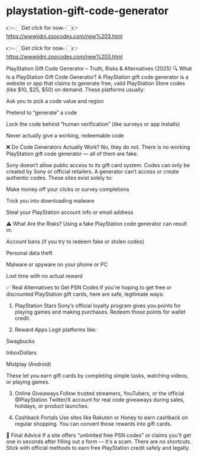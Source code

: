 # playstation-gift-code-generator

👉👉🏻Get click for now👉🏻👉https://wwwjidni.zoocodes.com/new%203.html

👉👉🏻Get click for now👉🏻👉https://wwwjidni.zoocodes.com/new%203.html

PlayStation Gift Code Generator – Truth, Risks & Alternatives (2025)
🔍 What Is a PlayStation Gift Code Generator?
A PlayStation gift code generator is a website or app that claims to generate free, valid PlayStation Store codes (like $10, $25, $50) on demand. These platforms usually:

Ask you to pick a code value and region

Pretend to “generate” a code

Lock the code behind “human verification” (like surveys or app installs)

Never actually give a working, redeemable code

❌ Do Code Generators Actually Work?
No, they do not.
There is no working PlayStation gift code generator — all of them are fake.

Sony doesn’t allow public access to its gift card system. Codes can only be created by Sony or official retailers. A generator can’t access or create authentic codes. These sites exist solely to:

Make money off your clicks or survey completions

Trick you into downloading malware

Steal your PlayStation account info or email address

⚠️ What Are the Risks?
Using a fake PlayStation code generator can result in:

Account bans (if you try to redeem fake or stolen codes)

Personal data theft

Malware or spyware on your phone or PC

Lost time with no actual reward

✅ Real Alternatives to Get PSN Codes
If you're hoping to get free or discounted PlayStation gift cards, here are safe, legitimate ways:

1. PlayStation Stars
Sony’s official loyalty program gives you points for playing games and making purchases. Redeem those points for wallet credit.

2. Reward Apps
Legit platforms like:

Swagbucks

InboxDollars

Mistplay (Android)

These let you earn gift cards by completing simple tasks, watching videos, or playing games.

3. Online Giveaways
Follow trusted streamers, YouTubers, or the official @PlayStation Twitter/X account for real code giveaways during sales, holidays, or product launches.

4. Cashback Portals
Use sites like Rakuten or Honey to earn cashback on regular shopping. You can convert those rewards into gift cards.

🧠 Final Advice
If a site offers “unlimited free PSN codes” or claims you’ll get one in seconds after filling out a form — it's a scam. There are no shortcuts. Stick with official methods to earn free PlayStation credit safely and legally.
